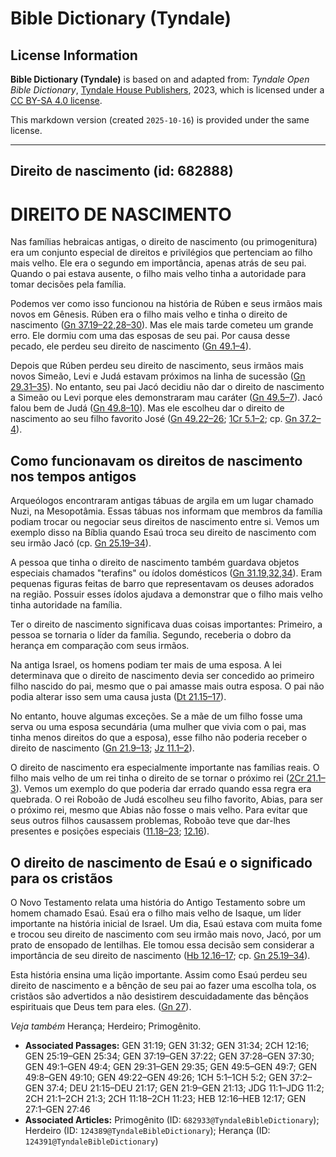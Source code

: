 # Bible Dictionary (Tyndale)

## License Information

**Bible Dictionary (Tyndale)** is based on and adapted from: _Tyndale Open Bible Dictionary_, [Tyndale House Publishers](https://tyndaleopenresources.com/), 2023, which is licensed under a [CC BY-SA 4.0 license](https://creativecommons.org/licenses/by-sa/4.0/legalcode.en).

This markdown version (created `2025-10-16`) is provided under the same license.



--------------------------------

## Direito de nascimento (id: 682888)

DIREITO DE NASCIMENTO
=====================

Nas famílias hebraicas antigas, o direito de nascimento (ou primogenitura) era um conjunto especial de direitos e privilégios que pertenciam ao filho mais velho. Ele era o segundo em importância, apenas atrás de seu pai. Quando o pai estava ausente, o filho mais velho tinha a autoridade para tomar decisões pela família.

Podemos ver como isso funcionou na história de Rúben e seus irmãos mais novos em Gênesis. Rúben era o filho mais velho e tinha o direito de nascimento ([Gn 37\.19–22,28–30](https://ref.ly/Gen37:19-Gen37:22,Gen37:28-Gen37:30)). Mas ele mais tarde cometeu um grande erro. Ele dormiu com uma das esposas de seu pai. Por causa desse pecado, ele perdeu seu direito de nascimento ([Gn 49\.1–4](https://ref.ly/Gen49:1-Gen49:4)).

Depois que Rúben perdeu seu direito de nascimento, seus irmãos mais novos Simeão, Levi e Judá estavam próximos na linha de sucessão ([Gn 29\.31–35](https://ref.ly/Gen29:31-Gen29:35)). No entanto, seu pai Jacó decidiu não dar o direito de nascimento a Simeão ou Levi porque eles demonstraram mau caráter ([Gn 49\.5–7](https://ref.ly/Gen49:5-Gen49:7)). Jacó falou bem de Judá ([Gn 49\.8–10](https://ref.ly/Gen49:8-Gen49:10)). Mas ele escolheu dar o direito de nascimento ao seu filho favorito José ([Gn 49\.22–26](https://ref.ly/Gen49:22-Gen49:26); [1Cr 5\.1–2](https://ref.ly/1Chr5:1-1Chr5:2); cp. [Gn 37\.2–4](https://ref.ly/Gen37:2-Gen37:4)).

Como funcionavam os direitos de nascimento nos tempos antigos
-------------------------------------------------------------

Arqueólogos encontraram antigas tábuas de argila em um lugar chamado Nuzi, na Mesopotâmia. Essas tábuas nos informam que membros da família podiam trocar ou negociar seus direitos de nascimento entre si. Vemos um exemplo disso na Bíblia quando Esaú troca seu direito de nascimento com seu irmão Jacó (cp. [Gn 25\.19–34](https://ref.ly/Gen25:19-Gen25:34)).

A pessoa que tinha o direito de nascimento também guardava objetos especiais chamados "terafins" ou ídolos domésticos ([Gn 31\.19,32,34](https://ref.ly/Gen31:19,Gen31:32,Gen31:34)). Eram pequenas figuras feitas de barro que representavam os deuses adorados na região. Possuir esses ídolos ajudava a demonstrar que o filho mais velho tinha autoridade na família.

Ter o direito de nascimento significava duas coisas importantes: Primeiro, a pessoa se tornaria o líder da família. Segundo, receberia o dobro da herança em comparação com seus irmãos.

Na antiga Israel, os homens podiam ter mais de uma esposa. A lei determinava que o direito de nascimento devia ser concedido ao primeiro filho nascido do pai, mesmo que o pai amasse mais outra esposa. O pai não podia alterar isso sem uma causa justa ([Dt 21\.15–17](https://ref.ly/Deut21:15-Deut21:17)).

No entanto, houve algumas exceções. Se a mãe de um filho fosse uma serva ou uma esposa secundária (uma mulher que vivia com o pai, mas tinha menos direitos do que a esposa), esse filho não poderia receber o direito de nascimento ([Gn 21\.9–13](https://ref.ly/Gen21:9-Gen21:13); [Jz 11\.1–2](https://ref.ly/Judg11:1-Judg11:2)).

O direito de nascimento era especialmente importante nas famílias reais. O filho mais velho de um rei tinha o direito de se tornar o próximo rei ([2Cr 21\.1–3](https://ref.ly/2Chr21:1-2Chr21:3)). Vemos um exemplo do que poderia dar errado quando essa regra era quebrada. O rei Roboão de Judá escolheu seu filho favorito, Abias, para ser o próximo rei, mesmo que Abias não fosse o mais velho. Para evitar que seus outros filhos causassem problemas, Roboão teve que dar\-lhes presentes e posições especiais ([11\.18–23](https://ref.ly/2Chr11:18-2Chr11:23); [12\.16](https://ref.ly/2Chr12:16)).

O direito de nascimento de Esaú e o significado para os cristãos
----------------------------------------------------------------

O Novo Testamento relata uma história do Antigo Testamento sobre um homem chamado Esaú. Esaú era o filho mais velho de Isaque, um líder importante na história inicial de Israel. Um dia, Esaú estava com muita fome e trocou seu direito de nascimento com seu irmão mais novo, Jacó, por um prato de ensopado de lentilhas. Ele tomou essa decisão sem considerar a importância de seu direito de nascimento ([Hb 12\.16–17](https://ref.ly/Heb12:16-Heb12:17); cp. [Gn 25\.19–34](https://ref.ly/Gen25:19-Gen25:34)).

Esta história ensina uma lição importante. Assim como Esaú perdeu seu direito de nascimento e a bênção de seu pai ao fazer uma escolha tola, os cristãos são advertidos a não desistirem descuidadamente das bênçãos espirituais que Deus tem para eles. ([Gn 27](https://ref.ly/Gen27:1-Gen27:46)).

*Veja também* Herança; Herdeiro; Primogênito.

* **Associated Passages:** GEN 31:19; GEN 31:32; GEN 31:34; 2CH 12:16; GEN 25:19–GEN 25:34; GEN 37:19–GEN 37:22; GEN 37:28–GEN 37:30; GEN 49:1–GEN 49:4; GEN 29:31–GEN 29:35; GEN 49:5–GEN 49:7; GEN 49:8–GEN 49:10; GEN 49:22–GEN 49:26; 1CH 5:1–1CH 5:2; GEN 37:2–GEN 37:4; DEU 21:15–DEU 21:17; GEN 21:9–GEN 21:13; JDG 11:1–JDG 11:2; 2CH 21:1–2CH 21:3; 2CH 11:18–2CH 11:23; HEB 12:16–HEB 12:17; GEN 27:1–GEN 27:46
* **Associated Articles:** Primogênito (ID: `682933@TyndaleBibleDictionary`); Herdeiro (ID: `124389@TyndaleBibleDictionary`); Herança (ID: `124391@TyndaleBibleDictionary`)

